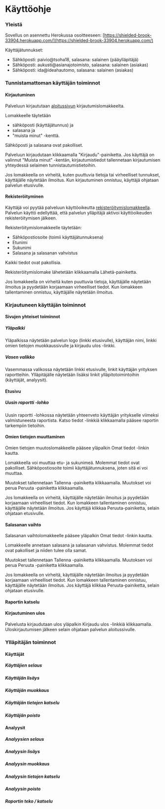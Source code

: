 # Käyttöohje


### Yleistä 

Sovellus on asennettu Herokussa osoitteeseen: [https://shielded-brook-33904.herokuapp.com/](https://shielded-brook-33904.herokuapp.com/)

Käyttäjätunnukset: 
* Sähköposti: paivio@tsoha18, salasana: salainen (pääylläpitäjä)
* Sähköposti: aukusti@asianajotoimisto, salasana: salainen (asiakas)
* Sähköposti: ida@ideahautomo, salasana: salainen (asiakas)


### Tunnistamattoman käyttäjän toiminnot

#### Kirjautuminen

Palveluun kirjaututaan [aloitussivun](https://shielded-brook-33904.herokuapp.com) kirjautumislomakkeelta. 

Lomakkeelle täytetään 
* sähköposti (käyttäjätunnus) ja
* salasana ja
* "muista minut" -kenttä.

Sähköposti ja salasana ovat pakolliset.

Palveluun kirjaudutaan klikkaamalla "Kirjaudu"-painiketta. Jos käyttäjä on valinnut "Muista minut" -kentän, kirjautumistiedot tallennetaan kirjautumisen yhteydessä selaimen tunnistautumistietoihin. 

Jos lomakkeella on virheitä, kuten puuttuvia tietoja tai virheelliset tunnukset, käyttäjälle näytetään ilmoitus.
Kun kirjautuminen onnistuu, käyttäjä ohjataan palvelun etusivulle. 


#### Rekisteröityminen

Käyttäjä voi pyytää palveluun käyttöoikeutta [rekisteröitymislomakkeella](https://shielded-brook-33904.herokuapp.com/auth/register). 
Palvelun käyttö edellyttää, että palvelun ylläpitäjä aktivoi käyttöoikeuden rekisteröitymisen jälkeen.

Rekisteröitymislomakkeelle täytetään:
* Sähköpostiosoite (toimii käyttäjätunnuksena)
* Etunimi
* Sukunimi
* Salasana ja salasanan vahvistus

Kaikki tiedot ovat pakollisia. 

Rekisteröitymislomake lähetetään klikkaamalla Lähetä-painiketta. 

Jos lomakkeella on virheitä kuten puuttuvia tietoja, käyttäjälle näytetään ilmoitus ja pyydetään korjaamaan virheelliset tiedot. 
Kun lomakkeen tallentaminen onnistuu, käyttäjälle näytetään ilmoitus.


### Kirjautuneen käyttäjän toiminnot

#### Sivujen yhteiset toiminnot

##### Yläpalkki

Yläpalkissa näytetään palvelun logo (linkki etusivulle), käyttäjän nimi, linkki omien tietojen muokkaussivulle ja kirjaudu ulos -linkki. 

##### Vasen valikko

Vasemmassa valikossa näytetään linkki etusivulle, linkit käyttäjän yrityksen raportteihin. 
Ylläpitäjälle näytetään lisäksi linkit ylläpitotoimintoihin (käyttäjät, analyysit).

#### Etusivu

##### Uusin raportti -lohko

Uusin raportti -lohkossa näytetään yhteenveto käyttäjän yritykselle viimeksi valmistuneesta raportista. 
Katso tiedot -linkkiä klikkaamalla pääsee raportin tarkempiin tietoihin.  

#### Omien tietojen muuttaminen

Omien tietojen muutoslomakkeelle pääsee yläpalkin Omat tiedot -linkin kautta. 

Lomakkeella voi muuttaa etu- ja sukunimeä. Molemmat tiedot ovat pakolliset. Sähköpostiosoite toimii käyttäjätunnuksena, joten sitä ei voi muuttaa. 

Muutokset tallennetaan Tallenna -painiketta klikkaamalla. Muutokset voi perua Peruuta -painiketta klikkaamalla.

Jos lomakkeella on virheitä, käyttäjälle näytetään ilmoitus ja pyydetään korjaamaan virheelliset tiedot.
Kun lomakkeen tallentaminen onnistuu, käyttäjälle näytetään ilmoitus.
Jos käyttäjä klikkaa Peruuta-painiketta, selain ohjataan etusivulle. 

#### Salasanan vaihto

Salasanan vaihtolomakkeelle pääsee yläpalkin Omat tiedot -linkin kautta. 

Lomakkeelle annetaan salasana ja salasanan vahvistus. Molemmat tiedot ovat pakolliset ja niiden tulee olla samat.

Muutokset tallennetaan Tallenna -painiketta klikkaamalla. Muutoksen voi perua Peruuta -painiketta klikkaamalla.

Jos lomakkeella on virheitä, käyttäjälle näytetään ilmoitus ja pyydetään korjaamaan virheelliset tiedot.
Kun lomakkeen tallentaminen onnistuu, käyttäjälle näytetään ilmoitus. 
Jos käyttäjä klikkaa Peruuta-painiketta, selain ohjataan etusivulle. 

#### Raportin katselu

#### Kirjautuminen ulos

Palvelusta kirjaudutaan ulos yläpalkin Kirjaudu ulos -linkkiä klikkaamalla. 
Uloskirjautumisen jälkeen selain ohjataan palvelun aloitussivulle.

### Ylläpitäjän toiminnot

#### Käyttäjät

##### Käyttäjien selaus

##### Käyttäjän lisäys

##### Käyttäjän muokkaus

##### Käyttäjän tietojen katselu

##### Käyttäjän poisto

#### Analyysit

##### Analyysien selaus

##### Analyysin lisäys

##### Analyysin muokkaus

##### Analyysin tietojen katselu

##### Analyysin poisto

##### Raportin teko / katselu